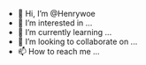 - 👋 Hi, I’m @Henrywoe
- 👀 I’m interested in ...
- 🌱 I’m currently learning ...
- 💞️ I’m looking to collaborate on ...
- 📫 How to reach me ...

<!---
Henrywoe/Henrywoe is a ✨ special ✨ repository because its `README.md` (this file) appears on your GitHub profile.
You can click the Preview link to take a look at your changes.
--->

